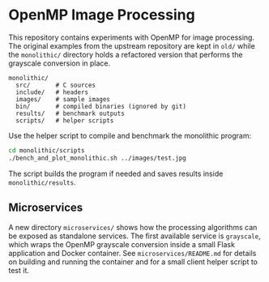 # OpenMP Image Processing

This repository contains experiments with OpenMP for image processing.  The
original examples from the upstream repository are kept in `old/` while the
`monolithic/` directory holds a refactored version that performs the grayscale
conversion in place.

```
monolithic/
  src/       # C sources
  include/   # headers
  images/    # sample images
  bin/       # compiled binaries (ignored by git)
  results/   # benchmark outputs
  scripts/   # helper scripts
```

Use the helper script to compile and benchmark the monolithic program:

```bash
cd monolithic/scripts
./bench_and_plot_monolithic.sh ../images/test.jpg
```

The script builds the program if needed and saves results inside
`monolithic/results`.

## Microservices

A new directory `microservices/` shows how the processing algorithms can be exposed as standalone services. The first available service is `grayscale`, which wraps the OpenMP grayscale conversion inside a small Flask application and Docker container. See `microservices/README.md` for details on building and running the container and for a small client helper script to test it.
